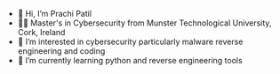 - 👋 Hi, I’m Prachi Patil
- :woman_student: Master's in Cybersecurity from Munster Technological University, Cork, Ireland
- 👀 I’m interested in cybersecurity particularly malware reverse engineering and coding
- 🌱 I’m currently learning python and reverse engineering tools

<!---
prachi-patil-2017/prachi-patil-2017 is a ✨ special ✨ repository because its `README.md` (this file) appears on your GitHub profile.
You can click the Preview link to take a look at your changes.
--->
